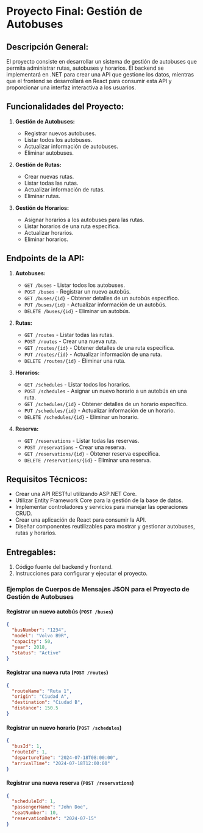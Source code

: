 # Proyecto Final: Gestión de Autobuses

## Descripción General:
El proyecto consiste en desarrollar un sistema de gestión de autobuses que permita administrar rutas, autobuses y horarios. El backend se implementará en .NET para crear una API que gestione los datos, mientras que el frontend se desarrollará en React para consumir esta API y proporcionar una interfaz interactiva a los usuarios.

## Funcionalidades del Proyecto:
1. **Gestión de Autobuses:**
   - Registrar nuevos autobuses.
   - Listar todos los autobuses.
   - Actualizar información de autobuses.
   - Eliminar autobuses.

2. **Gestión de Rutas:**
   - Crear nuevas rutas.
   - Listar todas las rutas.
   - Actualizar información de rutas.
   - Eliminar rutas.

3. **Gestión de Horarios:**
   - Asignar horarios a los autobuses para las rutas.
   - Listar horarios de una ruta específica.
   - Actualizar horarios.
   - Eliminar horarios.

## Endpoints de la API:
1. **Autobuses:**
   - `GET /buses` - Listar todos los autobuses.
   - `POST /buses` - Registrar un nuevo autobús.
   - `GET /buses/{id}` - Obtener detalles de un autobús específico.
   - `PUT /buses/{id}` - Actualizar información de un autobús.
   - `DELETE /buses/{id}` - Eliminar un autobús.

2. **Rutas:**
   - `GET /routes` - Listar todas las rutas.
   - `POST /routes` - Crear una nueva ruta.
   - `GET /routes/{id}` - Obtener detalles de una ruta específica.
   - `PUT /routes/{id}` - Actualizar información de una ruta.
   - `DELETE /routes/{id}` - Eliminar una ruta.

3. **Horarios:**
   - `GET /schedules` - Listar todos los horarios.
   - `POST /schedules` - Asignar un nuevo horario a un autobús en una ruta.
   - `GET /schedules/{id}` - Obtener detalles de un horario específico.
   - `PUT /schedules/{id}` - Actualizar información de un horario.
   - `DELETE /schedules/{id}` - Eliminar un horario.

4. **Reserva:**
   - `GET /reservations` - Listar todas las reservas.
   - `POST /reservations` - Crear una reserva.
   - `GET /reservations/{id}` - Obtener reserva especifica.
   - `DELETE /reservations/{id}` - Eliminar una reserva.
   
## Requisitos Técnicos:
   - Crear una API RESTful utilizando ASP.NET Core.
   - Utilizar Entity Framework Core para la gestión de la base de datos.
   - Implementar controladores y servicios para manejar las operaciones CRUD.
   - Crear una aplicación de React para consumir la API.
   - Diseñar componentes reutilizables para mostrar y gestionar autobuses, rutas y horarios.


## Entregables:
1. Código fuente del backend y frontend.
2. Instrucciones para configurar y ejecutar el proyecto.


### Ejemplos de Cuerpos de Mensajes JSON para el Proyecto de Gestión de Autobuses

#### Registrar un nuevo autobús (`POST /buses`)
```json
{
  "busNumber": "1234",
  "model": "Volvo B9R",
  "capacity": 50,
  "year": 2018,
  "status": "Active"
}
```

#### Registrar una nueva ruta (`POST /routes`)
```json
{
  "routeName": "Ruta 1",
  "origin": "Ciudad A",
  "destination": "Ciudad B",
  "distance": 150.5
}
```

#### Registrar un nuevo horario (`POST /schedules`)
```json
{
  "busId": 1,
  "routeId": 1,
  "departureTime": "2024-07-18T08:00:00",
  "arrivalTime": "2024-07-18T12:00:00"
}
```

#### Registrar una nueva reserva (`POST /reservations`)
```json
{
  "scheduleId": 1,
  "passengerName": "John Doe",
  "seatNumber": 10,
  "reservationDate": "2024-07-15"
}
```